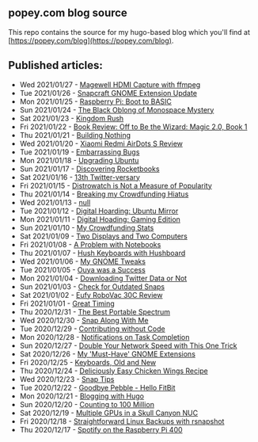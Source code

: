 ## popey.com blog source

This repo contains the source for my hugo-based blog which you'll find at [https://popey.com/blog](https://popey.com/blog).

## Published articles:

* Wed 2021/01/27 - [Magewell HDMI Capture with ffmpeg](https://popey.com/blog/2021/01/magewell-hdmi-capture-with-ffmpeg)
* Tue 2021/01/26 - [Snapcraft GNOME Extension Update](https://popey.com/blog/2021/01/snapcraft-gnome-extension-update)
* Mon 2021/01/25 - [Raspberry Pi: Boot to BASIC](https://popey.com/blog/2021/01/raspberry-pi-boot-to-basic)
* Sun 2021/01/24 - [The Black Oblong of Monospace Mystery](https://popey.com/blog/2021/01/the-black-oblong-of-monospace-mystery)
* Sat 2021/01/23 - [Kingdom Rush](https://popey.com/blog/2021/01/kingdom-rush)
* Fri 2021/01/22 - [Book Review: Off to Be the Wizard: Magic 2.0, Book 1](https://popey.com/blog/2021/01/book-review-off-to-be-the-wizard)
* Thu 2021/01/21 - [Building Nothing](https://popey.com/blog/2021/01/building-nothing)
* Wed 2021/01/20 - [Xiaomi Redmi AirDots S Review](https://popey.com/blog/2021/01/xiaomi-redmi-airdots-s-review)
* Tue 2021/01/19 - [Embarrassing Bugs](https://popey.com/blog/2021/01/embarrassing-bugs)
* Mon 2021/01/18 - [Upgrading Ubuntu](https://popey.com/blog/2021/01/upgrading-ubuntu)
* Sun 2021/01/17 - [Discovering Rocketbooks](https://popey.com/blog/2021/01/discovering-rocketbooks)
* Sat 2021/01/16 - [13th Twitter-versary](https://popey.com/blog/2021/01/13th-twitterversary)
* Fri 2021/01/15 - [Distrowatch is Not a Measure of Popularity](https://popey.com/blog/2021/01/distrowatch-is-not-a-measure-of-popularity)
* Thu 2021/01/14 - [Breaking my Crowdfunding Hiatus](https://popey.com/blog/2021/01/breaking-my-crowdfunding-hiatus)
* Wed 2021/01/13 - [null](https://popey.com/blog/2021/01/null)
* Tue 2021/01/12 - [Digital Hoarding: Ubuntu Mirror](https://popey.com/blog/2021/01/digital-hoarding-ubuntu-mirror)
* Mon 2021/01/11 - [Digital Hoading: Gaming Edition](https://popey.com/blog/2021/01/digital-hoarding-gaming-edition)
* Sun 2021/01/10 - [My Crowdfunding Stats](https://popey.com/blog/2021/01/my-crowdfunding-stats)
* Sat 2021/01/09 - [Two Displays and Two Computers](https://popey.com/blog/2021/01/two-displays-and-two-computers)
* Fri 2021/01/08 - [A Problem with Notebooks](https://popey.com/blog/2021/01/a-problem-with-notebooks)
* Thu 2021/01/07 - [Hush Keyboards with Hushboard](https://popey.com/blog/2021/01/hush-keyboards-with-hushboard)
* Wed 2021/01/06 - [My GNOME Tweaks](https://popey.com/blog/2021/01/my-gnome-tweaks)
* Tue 2021/01/05 - [Ouya was a Success](https://popey.com/blog/2021/01/ouya-was-a-success)
* Mon 2021/01/04 - [Downloading Twitter Data or Not](https://popey.com/blog/2021/01/downloading-twitter-data-or-not)
* Sun 2021/01/03 - [Check for Outdated Snaps](https://popey.com/blog/2021/01/check-for-outdated-snaps)
* Sat 2021/01/02 - [Eufy RoboVac 30C Review](https://popey.com/blog/2021/01/eufy-robovac-30c-review)
* Fri 2021/01/01 - [Great Timing](https://popey.com/blog/2021/01/great-timing)
* Thu 2020/12/31 - [The Best Portable Spectrum](https://popey.com/blog/2020/12/the-best-portable-spectrum)
* Wed 2020/12/30 - [Snap Along With Me](https://popey.com/blog/2020/12/snap-along-with-me)
* Tue 2020/12/29 - [Contributing without Code](https://popey.com/blog/2020/12/contributing-without-code)
* Mon 2020/12/28 - [Notifications on Task Completion](https://popey.com/blog/2020/12/notifications-on-task-completion)
* Sun 2020/12/27 - [Double Your Network Speed with This One Trick](https://popey.com/blog/2020/12/double-your-network-speed-with-this-one-trick)
* Sat 2020/12/26 - [My 'Must-Have' GNOME Extensions](https://popey.com/blog/2020/12/my-must-have-gnome-extensions)
* Fri 2020/12/25 - [Keyboards, Old and New](https://popey.com/blog/2020/12/keyboards-old-and-new)
* Thu 2020/12/24 - [Deliciously Easy Chicken Wings Recipe](https://popey.com/blog/2020/12/deliciously-easy-chicken-wings-recipe)
* Wed 2020/12/23 - [Snap Tips](https://popey.com/blog/2020/12/snap-tips)
* Tue 2020/12/22 - [Goodbye Pebble - Hello FitBit](https://popey.com/blog/2020/12/goodbye-pebble-hello-fitbit)
* Mon 2020/12/21 - [Blogging with Hugo](https://popey.com/blog/2020/12/blogging-with-hugo)
* Sun 2020/12/20 - [Counting to 100 Million](https://popey.com/blog/2020/12/counting-to-100-million)
* Sat 2020/12/19 - [Multiple GPUs in a Skull Canyon NUC](https://popey.com/blog/2020/12/multiple-gpus-in-a-skull-canyon-nuc)
* Fri 2020/12/18 - [Straightforward Linux Backups with rsnapshot](https://popey.com/blog/2020/12/straightforward-linux-backups-with-rsnapshot)
* Thu 2020/12/17 - [Spotify on the Raspberry Pi 400](https://popey.com/blog/2020/12/spotify-on-the-raspberry-pi-400)